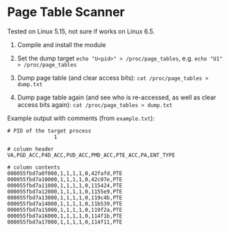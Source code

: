 # Page Table Scanner

Tested on Linux 5.15, not sure if works on Linux 6.5.

1. Compile and install the module

2. Set the dump target `echo "U<pid>" > /proc/page_tables`, e.g. `echo "U1" > /proc/page_tables`

3. Dump page table (and clear access bits): `cat /proc/page_tables > dump.txt`

4. Dump page table again (and see who is re-accessed, as well as clear access bits again): `cat /proc/page_tables > dump.txt`

Example output with comments (from `example.txt`):

```
# PID of the target process
               1

# column header
VA,PGD_ACC,P4D_ACC,PUD_ACC,PMD_ACC,PTE_ACC,PA,ENT_TYPE

# column contents
000055fbd7a0f000,1,1,1,1,0,42fafd,PTE
000055fbd7a10000,1,1,1,1,0,42c07e,PTE
000055fbd7a11000,1,1,1,1,0,115424,PTE
000055fbd7a12000,1,1,1,1,0,1155e9,PTE
000055fbd7a13000,1,1,1,1,0,119c4b,PTE
000055fbd7a14000,1,1,1,1,0,11b539,PTE
000055fbd7a15000,1,1,1,1,0,119f2a,PTE
000055fbd7a16000,1,1,1,1,0,114f1b,PTE
000055fbd7a17000,1,1,1,1,0,114f11,PTE
```
